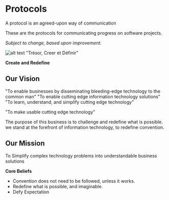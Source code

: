# Protocols
A protocol is an agreed-upon way of communication

These are the protocols for communicating progress on software projects.

*Subject to change, based upon improvement.*


![alt text](http://www.wallquotes.com/sites/default/files/styles/uc_canvas/public/arts0164-94.png?itok=XruZUAfU) "Trésor, Creer et Définir"

**Create and Redefine**


## Our Vision
"To enable businesses by disseminating bleeding-edge technology to the common man"
"To enable cutting edge information technology solutions"
"To learn, understand, and simplify cutting edge technology"

"To make usable cutting edge technology"

The purpose of this business is to challenge and redefine what is possible.  we stand at the forefront of information technology, to redefine convention.



## Our Mission
To Simplify complex technology problems into understandable business solutions

**Core Beliefs**
* Convention does not need to be followed, unless it works.
* Redefine what is possible, and imaginable.
* Defy Expectation
